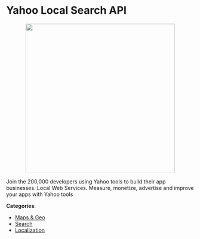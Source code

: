 # Yahoo Local Search API
<p align="center">
    <img width="400" src="https://raw.githubusercontent.com/apis-list/apis-list/apis/yahoo-local-search-api/logo_256x256.png" />
</p>

Join the 200,000 developers using Yahoo tools to build their app businesses. Local Web Services. Measure, monetize, advertise and improve your apps with Yahoo tools



**Categories**:
- [Maps & Geo](https://github.com/apis-list/apis-list#maps-and-geo)
- [Search](https://github.com/apis-list/apis-list#search)
- [Localization](https://github.com/apis-list/apis-list#localization)



